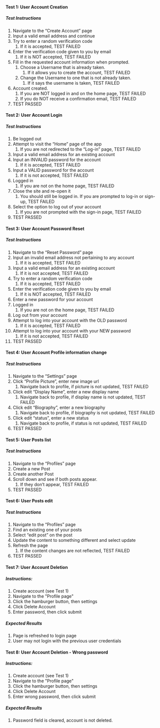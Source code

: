 #### Test 1: User Account Creation
##### Test Instructions
1. Navigate to the “Create Account” page
2. Input a valid email address and continue
3. Try to enter a random verification code
	1. If it is accepted, TEST FAILED
4. Enter the verification code given to you by email
	1. If it is NOT accepted, TEST FAILED
5. Fill in the requested account information when prompted. 
	1. Choose a Username that is already taken.
		1. If it allows you to create the account, TEST FAILED
	2. Change the Username to one that is not already taken.
		1. If it says the username is taken, TEST FAILED
6. Account created.
	1. If you are NOT logged in and on the home page, TEST FAILED
	2. If you do NOT receive a confirmation email, TEST FAILED
7. TEST PASSED

#### Test 2: User Account Login
##### Test Instructions
1. Be logged out
2. Attempt to visit the “Home” page of the app
	1. If you are not redirected to the “Log-in” page, TEST FAILED
3. Input a valid email address for an existing account
4. Input an INVALID password for the account
	1. If it is accepted, TEST FAILED
5. Input a VALID password for the account
	1. If it is not accepted, TEST FAILED
6. Logged in
	1. If you are not on the home page, TEST FAILED
7. Close the site and re-open it
	1. You should still be logged in. If you are prompted to log-in or sign-up, TEST FAILED
8. Select the option to log out of your account
	1. If you are not prompted with the sign-in page, TEST FAILED
9. TEST PASSED


#### Test 3: User Account Password Reset
##### Test Instructions
1. Navigate to the “Reset Password” page
2. Input an invalid email address not pertaining to any account
	1. If it is accepted, TEST FAILED
3. Input a valid email address for an existing account
	1. If it is not accepted, TEST FAILED
4. Try to enter a random verification code
	1. If it is accepted, TEST FAILED
5. Enter the verification code given to you by email
	1. If it is NOT accepted, TEST FAILED
6. Enter a new password for your account
7. Logged in
	1. If you are not on the home page, TEST FAILED
8. Log out from your account
9. Attempt to log into your account with the OLD password
	1. If it is accepted, TEST FAILED
10. Attempt to log into your account with your NEW password
	1. If it is not accepted, TEST FAILED
11. TEST PASSED

#### Test 4: User Account Profile information change
##### Test Instructions
1. Navigate to the “Settings” page
2. Click “Profile Picture”, enter new image url
	1. Navigate back to profile, if picture is not updated, TEST FAILED
3. Click edit “Display Name”, enter a new display name
	1. Navigate back to profile, if display name is not updated, TEST FAILED
4. Click edit “Biography”, enter a new biography
	1. Navigate back to profile, if biography is not updated, TEST FAILED
5. Click edit “status”, enter a new status
	1. Navigate back to profile, if status is not updated, TEST FAILED
6. TEST PASSED


#### Test 5: User Posts list
##### Test Instructions
1. Navigate to the “Profiles” page
2. Create a new Post
3. Create another Post
4. Scroll down and see if both posts appear.
	1. If they don’t appear, TEST FAILED
5. TEST PASSED

#### Test 6: User Posts edit
##### Test Instructions
1. Navigate to the “Profiles” page
2. Find an existing one of your posts
3. Select “edit post” on the post
4. Update the content to something different and select update
5. Refresh the page
	1. If the content changes are not reflected, TEST FAILED
6. TEST PASSED


#### Test 7: User Account Deletion

##### Instructions:
1. Create account (see Test 1)
2. Navigate to the "Profile page"
3. Click the hamburger button, then settings
4. Click Delete Account
5. Enter password, then click submit
##### Expected Results
1. Page is refreshed to login page
2. User may not login with the previous user credentials

#### Test 8: User Account Deletion - Wrong password

##### Instructions:
1. Create account (see Test 1)
2. Navigate to the "Profile page"
3. Click the hamburger button, then settings
4. Click Delete Account
5. Enter wrong password, then click submit
##### Expected Results
1. Password field is cleared, account is not deleted.